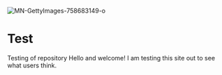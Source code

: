 ![MN-GettyImages-758683149-o](https://user-images.githubusercontent.com/116384617/197268901-ab67a0c5-452f-4952-9aa4-a120713ce6b7.jpg)


# Test
Testing of repository
Hello and welcome! I am testing this site out to see what users think.
